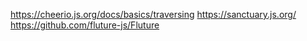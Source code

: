 https://cheerio.js.org/docs/basics/traversing
https://sanctuary.js.org/
https://github.com/fluture-js/Fluture
